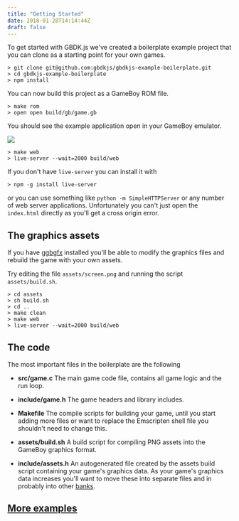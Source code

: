 ```yaml
---
title: "Getting Started"
date: 2018-01-28T14:14:44Z
draft: false
---
```


To get started with GBDK.js we've created a boilerplate example project that you
can clone as a starting point for your own games.

```
> git clone git@github.com:gbdkjs/gbdkjs-example-boilerplate.git
> cd gbdkjs-example-boilerplate
> npm install
```

You can now build this project as a GameBoy ROM file.

```
> make rom
> open open build/gb/game.gb
```

You should see the example application open in your GameBoy emulator.

![](/img/boilerplate-kigb.png)

```
> make web
> live-server --wait=2000 build/web
```

If you don't have `live-server` you can install it with

```
> npm -g install live-server
```

or you can use something like `python -m SimpleHTTPServer` or any number of
web server applications. Unfortunately you can't just open the `index.html`
directly as you'll get a cross origin error.


## The graphics assets

If you have [ggbgfx](/docs/ggbgfx) installed you'll be able to modify the
graphics files and rebuild the game with your own assets.

Try editing the file `assets/screen.png` and running the script `assets/build.sh`.

```
> cd assets
> sh build.sh
> cd ..
> make clean
> make web
> live-server --wait=2000 build/web
```

## The code

The most important files in the boilerplate are the following

- **src/game.c** The main game code file, contains all game logic and the run
  loop.

- **include/game.h** The game headers and library includes.

- **Makefile** The compile scripts for building your game, until you start
  adding more files or want to replace the Emscripten shell file you shouldn't
  need to change this.

- **assets/build.sh** A build script for compiling PNG assets into the
  GameBoy graphics format.

- **include/assets.h** An autogenerated file created by the assets build script
  containing your game's graphics data. As your game's graphics data increases
  you'll want to move these into separate files and in probably into other
  [banks](http://gbdk.sourceforge.net/doc/html/c0303.html).

## [More examples](/docs/example-projects) 
